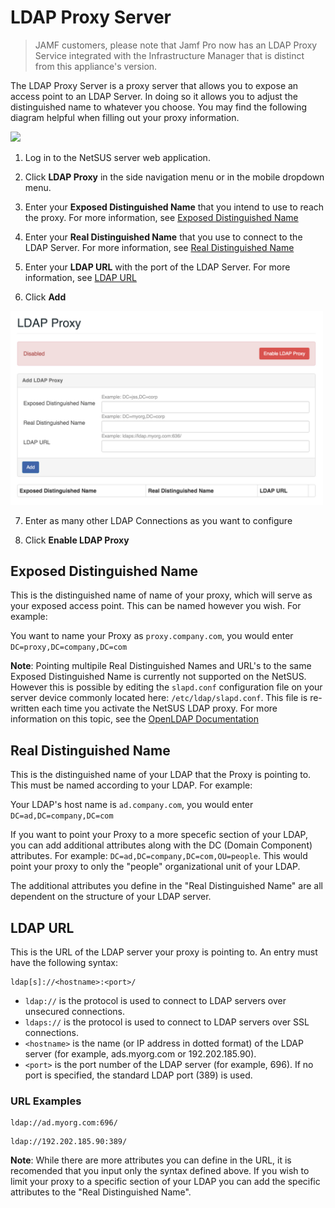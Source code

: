 # LDAP Proxy Server

> JAMF customers, please note that Jamf Pro now has an LDAP Proxy Service integrated with the Infrastructure Manager that is distinct from this appliance's version.

The LDAP Proxy Server is a proxy server that allows you to expose an access point to an LDAP Server. In doing so it allows you to adjust the distinguished name to whatever you choose. You may find the following diagram helpful when filling out your proxy information.

<img height="140" src="images/attachments/proxy_diagram.png">

1. Log in to the NetSUS server web application.

2. Click **LDAP Proxy** in the side navigation menu or in the mobile dropdown menu.

3. Enter your **Exposed Distinguished Name** that you intend to use to reach the proxy. For more information, see [Exposed Distinguished Name](#edn)

4. Enter your **Real Distinguished Name** that you use to connect to the LDAP Server. For more information, see [Real Distinguished Name](#rdn)

5. Enter your **LDAP URL** with the port of the LDAP Server. For more information, see [LDAP URL](#lu)

6. Click **Add**

<img src="images/attachments/ldap_proxy.png" width="500">

7. Enter as many other LDAP Connections as you want to configure

8. Click **Enable LDAP Proxy**

## <a name="edn"></a>Exposed Distinguished Name

This is the distinguished name of name of your proxy, which will serve as your exposed access point. This can be named however you wish. For example: 

You want to name your Proxy as `proxy.company.com`, you would enter `DC=proxy,DC=company,DC=com`

**Note**: Pointing multipile Real Distinguished Names and URL's to the same Exposed Distinguished Name is currently not supported on the NetSUS. However this is possible by editing the  `slapd.conf` configuration file on your server device commonly located here: `/etc/ldap/slapd.conf`. This file is re-written each time you activate the NetSUS LDAP proxy. For more information on this topic, see the [OpenLDAP Documentation](http://www.openldap.org/doc/admin24/slapdconfig.html)

## <a name="rdn"></a>Real Distinguished Name

This is the distinguished name of your LDAP that the Proxy is pointing to. This must be named according to your LDAP. For example:

Your LDAP's host name is `ad.company.com`, you would enter `DC=ad,DC=company,DC=com`

If you want to point your Proxy to a more specefic section of your LDAP, you can add additional attributes along with the DC (Domain Component) attributes. For example: `DC=ad,DC=company,DC=com,OU=people`. This would point your proxy to only the "people" organizational unit of your LDAP.

The additional attributes you define in the "Real Distinguished Name" are all dependent on the structure of your LDAP server.

## <a name="lu"></a>LDAP URL

This is the URL of the LDAP server your proxy is pointing to. An entry must have the following syntax:

	ldap[s]://<hostname>:<port>/
	
* `ldap://` is the protocol is used to connect to LDAP servers over unsecured connections. 
* `ldaps://` is the protocol is used to connect to LDAP servers over SSL connections.
* `<hostname>` is the name (or IP address in dotted format) of the LDAP server (for example, ads.myorg.com or 192.202.185.90).
* `<port>` is the port number of the LDAP server (for example, 696). If no port is specified, the standard LDAP port (389) is used.

### URL Examples
```
ldap://ad.myorg.com:696/
```
```
ldap://192.202.185.90:389/
```
**Note**: While there are more attributes you can define in the URL, it is recomended that you input only the syntax defined above. If you wish to limit your proxy to a specific section of your LDAP you can add the specific attributes to the "Real Distinguished Name".

	




